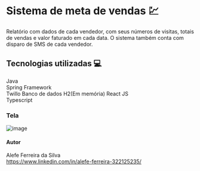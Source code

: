 # Sistema de meta de vendas :chart:

Relatório com dados de cada vendedor, com seus números de visitas, totais de vendas e valor faturado em cada data. O sistema também conta com disparo de SMS de cada vendedor.

## Tecnologias utilizadas :computer:
Java <br />
Spring Framework <br />
Twillo
Banco de dados H2(Em memória)
React JS <br />
Typescript <br />

### Tela

![image](https://github.com/Aleeeeeh/dsmeta/assets/58706720/5c337e7d-4228-4701-97e8-78d6e9744ecb)


#### Autor 
Alefe Ferreira da Silva <br />
https://www.linkedin.com/in/alefe-ferreira-322125235/
